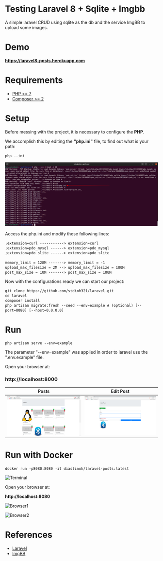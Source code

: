 # Testing Laravel 8 + Sqlite + Imgbb

A simple laravel CRUD using sqlite as the db and the service ImgBB to upload some images.


# Demo
**https://laravel8-posts.herokuapp.com**

# Requirements
* [PHP >= 7](https://www.php.net/downloads.php) 
* [Composer >= 2](https://getcomposer.org/download/)



# Setup
<div class="text-white bg-red mb-2">

Before messing with the project, it is necessary to configure the **PHP**.

We accomplish this by editing the **"php.ini"** file, to find out what is your path:

</div>

```
php --ini
```
![Screenshot 01](docs/screenshot_01.png)

Access the php.ini and modify these following lines:
```
;extension=curl -----------> extension=curl
;extension=pdo_mysql ------> extension=pdo_mysql
;extension=pdo_slite ------> extension=pdo_slite

memory_limit = 128M -------> memory_limit = -1
upload_max_filesize = 2M --> upload_max_filesize = 100M
post_max_size = 10M -------> post_max_size = 100M
```

<div class="text-blue">

Now with the configurations ready we can start our project:

</div>

```
git clone https://github.com/stdioh321/laravel.git
cd laravel 
composer install
php artisan migrate:fresh --seed --env=example # (optional) [--port=8080] [--host=0.0.0.0]
```



# Run
```
php artisan serve --env=example
```
<div class="text-gray">
The parameter "--env=example" was applied in order to laravel use the ".env.example" file. 
</div>

Open your browser at:

### **http://localhost:8000**

| Posts  | Edit Post |
| ------------- | ------------- |
| ![Screenshot 02](docs/screenshot_02.png)  | ![Screenshot 03](docs/screenshot_03.png)  |

# Run with Docker
```
docker run -p8080:8080 -it diaslinoh/laravel-posts:latest

```
![Terminal](https://i.imgur.com/DphzeCV.png)

Open your browser at:

**http://localhost:8080**

![Browser1](https://i.imgur.com/Oyyy41J.png)


![Browser2](https://i.imgur.com/R3ZFCyD.png)

# References

* [Laravel](https://laravel.com/docs/8.x/)
* [ImgBB](https://imgbb.com/)
